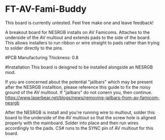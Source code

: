 # FT-AV-Fami-Buddy
This board is currently untested. Feel free make one and leave feedback!

A breakout board for NESRGB installs on AV Famicoms. Attaches to the underside of the AV multiout and extends pads to the side of the board. This allows installers to run ribbon or wire straight to pads rather than trying to solder directly to the pins.

#PCB Manufacturing
Thickness: 0.8

#Installation
This board is deisgned to be installed alongside an NESRGB mod. 

If you are concerned about the potential "jailbars" which may be present after the NESRGB installtion, please reference this guide to fix the noisy ground of the AV multiout. If "jailbars" do not conern you, then continue. https://www.laserbear.net/blogs/news/removing-jailbars-from-av-famicom-nesrgb

After the NESRGB is install and you're running wire to multiout, solder this board to the underside of the AV multiout so that the screw hole is aligned properly with the mainboard. Solder into place and then run wires accordingly to the pads. CS# runs to the SYNC pin of AV multiout for this board.
